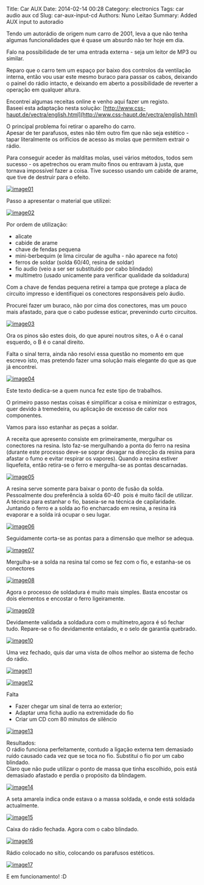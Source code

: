 Title: Car AUX
Date: 2014-02-14 00:28
Category: electronics
Tags: car audio aux cd
Slug: car-aux-input-cd
Authors: Nuno Leitao
Summary: Added AUX input to autoradio

Tendo um autorádio de origem num carro de 2001, leva a que não tenha algumas funcionalidades que é quase um absurdo não ter hoje em dia.  
  
Falo na possibilidade de ter uma entrada externa - seja um leitor de MP3 ou similar.  

  
  
  
  
Reparo que o carro tem um espaço por baixo dos controlos da ventilação interna, então vou usar este mesmo buraco para passar os cabos, deixando o painel do rádio intacto, e deixando em aberto a possibilidade de reverter a operação em qualquer altura.  
  
Encontrei algumas receitas online e venho aqui fazer um registo.  
Baseei esta adaptação nesta solução: [http://www.css-haupt.de/vectra/english.html](http://www.css-haupt.de/vectra/english.html)  
  
O principal problema foi retirar o aparelho do carro.  
Apesar de ter parafusos, estes não têm outro fim que não seja estético - tapar literalmente os orifícios de acesso às molas que permitem extrair o rádio.  
  
Para conseguir aceder às malditas molas, usei vários métodos, todos sem sucesso - os apetrechos ou eram muito finos ou entravam à justa, que tornava impossível fazer a coisa. Tive sucesso usando um cabide de arame, que tive de destruir para o efeito.  
  

[![image01](http://i935.photobucket.com/albums/ad194/nunogrl/radioaux/raux_final01.jpg)](http://i935.photobucket.com/albums/ad194/nunogrl/radioaux/raux_final01.jpg)

  
  
Passo a apresentar o material que utilizei:  

[![image02](http://i935.photobucket.com/albums/ad194/nunogrl/radioaux/raux_material.jpg)](http://i935.photobucket.com/albums/ad194/nunogrl/radioaux/raux_material.jpg)

  

Por ordem de utilização:

*   alicate
*   cabide de arame
*   chave de fendas pequena
*   mini-berbequim (e lima circular de agulha - não aparece na foto)
*   ferros de soldar (solda 60/40, resina de soldar)
*   fio audio (veio a ser ser substituido por cabo blindado)
*   multímetro (usado unicamente para verificar qualidade da soldadura)

  

Com a chave de fendas pequena retirei a tampa que protege a placa de circuito impresso e identifiquei os conectores responsáveis pelo áudio.

Procurei fazer um buraco, não por cima dos conectores, mas um pouco mais afastado, para que o cabo pudesse esticar, prevenindo curto circuitos.

[![image03](http://i935.photobucket.com/albums/ad194/nunogrl/radioaux/raux_tampa.jpg)](http://i935.photobucket.com/albums/ad194/nunogrl/radioaux/raux_tampa.jpg)

  

Ora os pinos são estes dois, do que apurei noutros sites, o A é o canal esquerdo, o B é o canal direito.

Falta o sinal terra, ainda não resolvi essa questão no momento em que escrevo isto, mas pretendo fazer uma solução mais elegante do que as que já encontrei.

[![image04](http://i935.photobucket.com/albums/ad194/nunogrl/radioaux/raux_conectoresAlvo.jpg)](http://i935.photobucket.com/albums/ad194/nunogrl/radioaux/raux_conectoresAlvo.jpg)

  

  

Este texto dedica-se a quem nunca fez este tipo de trabalhos.

O primeiro passo nestas coisas é simplificar a coisa e minimizar o estragos, quer devido à tremedeira, ou aplicação de excesso de calor nos componentes.

Vamos para isso estanhar as peças a soldar.

A receita que apresento consiste em primeiramente, mergulhar os conectores na resina. Isto faz-se mergulhando a ponta do ferro na resina (durante este processo deve-se soprar devagar na direcção da resina para afastar o fumo e evitar respirar os vapores). Quando a resina estiver liquefeita, então retira-se o ferro e mergulha-se as pontas descarnadas.

  

[![image05](http://i935.photobucket.com/albums/ad194/nunogrl/radioaux/raux_estanharFio1.jpg)](http://i935.photobucket.com/albums/ad194/nunogrl/radioaux/raux_estanharFio1.jpg)

  

  
A resina serve somente para baixar o ponto de fusão da solda. Pessoalmente dou preferência à solda 60-40  pois é muito fácil de utilizar.  
A técnica para estanhar o fio, baseia-se na técnica de capilaridade. Juntando o ferro e a solda ao fio encharcado em resina, a resina irá evaporar e a solda irá ocupar o seu lugar.  
  

[![image06](http://i935.photobucket.com/albums/ad194/nunogrl/radioaux/raux_estanharFio2.jpg)](http://i935.photobucket.com/albums/ad194/nunogrl/radioaux/raux_estanharFio2.jpg)

  
Seguidamente corta-se as pontas para a dimensão que melhor se adequa.  
  

[![image07](http://i935.photobucket.com/albums/ad194/nunogrl/radioaux/raux_estanharFio3.jpg)](http://i935.photobucket.com/albums/ad194/nunogrl/radioaux/raux_estanharFio3.jpg)

  

Mergulha-se a solda na resina tal como se fez com o fio, e estanha-se os conectores

[![image08](http://i935.photobucket.com/albums/ad194/nunogrl/radioaux/raux_estanharConectores.jpg)](http://i935.photobucket.com/albums/ad194/nunogrl/radioaux/raux_estanharConectores.jpg)

  

Agora o processo de soldadura é muito mais simples. Basta encostar os dois elementos e encostar o ferro ligeiramente.

[![image09](http://i935.photobucket.com/albums/ad194/nunogrl/radioaux/raux_soldar.jpg)](http://i935.photobucket.com/albums/ad194/nunogrl/radioaux/raux_soldar.jpg)

  

  

Devidamente validada a soldadura com o multímetro,agora é só fechar tudo. Repare-se o fio devidamente entalado, e o selo de garantia quebrado.  

[![image10](http://i935.photobucket.com/albums/ad194/nunogrl/radioaux/raux_fechado.jpg)](http://i935.photobucket.com/albums/ad194/nunogrl/radioaux/raux_fechado.jpg)

  
Uma vez fechado, quis dar uma vista de olhos melhor ao sistema de fecho do rádio.  

[![image11](http://i935.photobucket.com/albums/ad194/nunogrl/radioaux/raux_retirar1.jpg)](http://i935.photobucket.com/albums/ad194/nunogrl/radioaux/raux_retirar1.jpg)

[![image12](http://i935.photobucket.com/albums/ad194/nunogrl/radioaux/raux_retirar2.jpg)](http://i935.photobucket.com/albums/ad194/nunogrl/radioaux/raux_retirar2.jpg)

  

Falta  
  

*   Fazer chegar um sinal de terra ao exterior;
*   Adaptar uma ficha audio na extremidade do fio
*   Criar um CD com 80 minutos de silêncio

  

[![image13](http://i935.photobucket.com/albums/ad194/nunogrl/radioaux/raux_ferro.jpg)](http://i935.photobucket.com/albums/ad194/nunogrl/radioaux/raux_ferro.jpg)

  
Resultados:  
O rádio funciona perfeitamente, contudo a ligação externa tem demasiado ruído causado cada vez que se toca no fio. Substituí o fio por um cabo blindado.  
Claro que não pude utilizar o ponto de massa que tinha escolhido, pois está demasiado afastado e perdia o propósito da blindagem.  
  

[![image14](http://4.bp.blogspot.com/-PrsmtXYyOzo/Uvi656DNU9I/AAAAAAAABc0/Zj6-l2e61h8/s1600/raux_fix01.jpg)](http://4.bp.blogspot.com/-PrsmtXYyOzo/Uvi656DNU9I/AAAAAAAABc0/Zj6-l2e61h8/s1600/raux_fix01.jpg)

  

A seta amarela indica onde estava o a massa soldada, e onde está soldada actualmente.

  

  

[![image15](http://2.bp.blogspot.com/-3ugc3rTshZY/Uvi6_cxwPyI/AAAAAAAABc8/uC_fPRFbShQ/s1600/raux_fix02.jpg)](http://2.bp.blogspot.com/-3ugc3rTshZY/Uvi6_cxwPyI/AAAAAAAABc8/uC_fPRFbShQ/s1600/raux_fix02.jpg)

  
Caixa do rádio fechada. Agora com o cabo blindado.  
  

[![image16](http://3.bp.blogspot.com/-BDa-_xiRdsQ/Uvi6_TQEhkI/AAAAAAAABdA/xpSePHzij4Q/s1600/raux_fix03.jpg)](http://3.bp.blogspot.com/-BDa-_xiRdsQ/Uvi6_TQEhkI/AAAAAAAABdA/xpSePHzij4Q/s1600/raux_fix03.jpg)

  
Rádio colocado no sítio, colocando os parafusos estéticos.  
  

[![image17](http://3.bp.blogspot.com/--51aWaSgbt8/Uvi6_bBP81I/AAAAAAAABdE/SpXKhf7HP0Y/s1600/raux_fix04.jpg)](http://3.bp.blogspot.com/--51aWaSgbt8/Uvi6_bBP81I/AAAAAAAABdE/SpXKhf7HP0Y/s1600/raux_fix04.jpg)

  
E em funcionamento! :D


